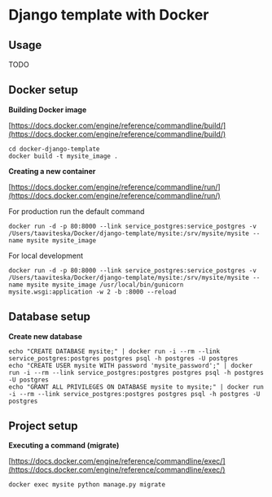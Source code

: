 # Django template with Docker

## Usage

TODO

## Docker setup

**Building Docker image**

[https://docs.docker.com/engine/reference/commandline/build/](https://docs.docker.com/engine/reference/commandline/build/)

```
cd docker-django-template
docker build -t mysite_image .
```

**Creating a new container**

[https://docs.docker.com/engine/reference/commandline/run/](https://docs.docker.com/engine/reference/commandline/run/)

For production run the default command

```
docker run -d -p 80:8000 --link service_postgres:service_postgres -v /Users/taaviteska/Docker/django-template/mysite:/srv/mysite/mysite --name mysite mysite_image
```

For local development

```
docker run -d -p 80:8000 --link service_postgres:service_postgres -v /Users/taaviteska/Docker/django-template/mysite:/srv/mysite/mysite --name mysite mysite_image /usr/local/bin/gunicorn mysite.wsgi:application -w 2 -b :8000 --reload
```

## Database setup

**Create new database**

```
echo "CREATE DATABASE mysite;" | docker run -i --rm --link service_postgres:postgres postgres psql -h postgres -U postgres
echo "CREATE USER mysite WITH password 'mysite_password';" | docker run -i --rm --link service_postgres:postgres postgres psql -h postgres -U postgres
echo "GRANT ALL PRIVILEGES ON DATABASE mysite to mysite;" | docker run -i --rm --link service_postgres:postgres postgres psql -h postgres -U postgres
```

## Project setup

**Executing a command (migrate)**

[https://docs.docker.com/engine/reference/commandline/exec/](https://docs.docker.com/engine/reference/commandline/exec/)

```
docker exec mysite python manage.py migrate
```
